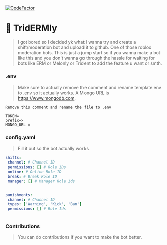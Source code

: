 [![CodeFactor](https://www.codefactor.io/repository/github/bugsbirb/TridERMly/badge)](https://www.codefactor.io/repository/github//bugsbirb/TridERMly)
# 🤯 TridERMly
> I got bored so I decided yk what I wanna try and create a shift/moderation bot and upload it to github.
> One of those roblox moderation bots.
> This is just a jump start so if you wanna make a bot like this and you don't wanna go through the hassle for waiting for bots like ERM or Melonly or Trident to add the feature u want or smth.


### .env
> Make sure to actually remove the comment and rename template.env to .env so it actually works.
A Mongo URL is https://www.mongodb.com.
```env
Remove this comment and rename the file to .env

TOKEN=
prefix=>
MONGO_URL =

```

### config.yaml
> Fill it out so the bot actually works
```yaml
shifts:
 channel: # Channel ID
 permissions: [] # Role IDs
 online: # Online Role ID
 break: # Break Role ID
 manager: [] # Manager Role Ids
 

punishments:
 channel: # Channel ID
 types: ['Warning', 'Kick', 'Ban']
 permissions: [] # Role Ids
 
```

### Contributions
> You can do contributions if you want to make the bot better.
